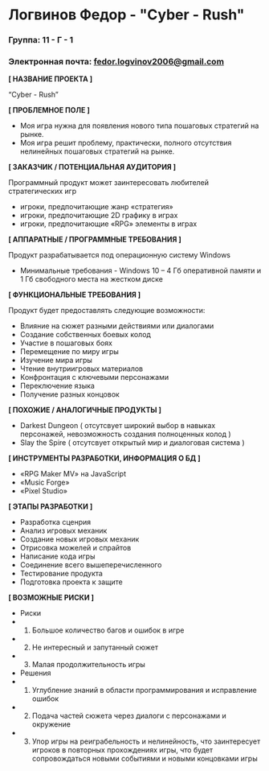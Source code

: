 # Логвинов Федор - "Cyber - Rush"

### Группа: 11 - Г - 1
### Электронная почта: fedor.logvinov2006@gmail.com

**[ НАЗВАНИЕ ПРОЕКТА ]**

“Cyber - Rush”

**[ ПРОБЛЕМНОЕ ПОЛЕ ]**

* Моя игра нужна для появления нового типа пошаговых стратегий на рынке.
* Моя игра решит проблему, практически, полного отсутствия нелинейных пошаговых стратегий на рынке.

**[ ЗАКАЗЧИК / ПОТЕНЦИАЛЬНАЯ АУДИТОРИЯ ]**

Программный продукт может заинтересовать любителей стратегических игр

* игроки, предпочитающие жанр «стратегия»
* игроки, предпочитающие 2D графику в играх
* игроки, предпочитающие «RPG» элементы в играх

**[ АППАРАТНЫЕ / ПРОГРАММНЫЕ ТРЕБОВАНИЯ ]** 

Продукт разрабатывается под операционную систему Windows

* Минимальные требования - Windows 10 – 4 Гб оперативной памяти и 1 Гб свободного места на жестком диске 

**[ ФУНКЦИОНАЛЬНЫЕ ТРЕБОВАНИЯ ]**

Продукт будет предоставлять следующие возможности:

* Влияние на сюжет разными действиями или диалогами
* Создание собственных боевых колод
* Участие в пошаговых боях
* Перемещение по миру игры
* Изучение мира игры
* Чтение внутриигровых материалов 
* Конфронтация с ключевыми персонажами
* Переключение языка 
* Получение разных концовок

**[ ПОХОЖИЕ / АНАЛОГИЧНЫЕ ПРОДУКТЫ ]**

* Darkest Dungeon ( отсутсвует широкий выбор в навыках персонажей, невозможность создания полноценных колод ) 
* Slay the Spire  ( отсутсвует открытый мир и диалоговая система ) 

**[ ИНСТРУМЕНТЫ РАЗРАБОТКИ, ИНФОРМАЦИЯ О БД ]**

*	«RPG Maker MV» на JavaScript
*	«Music Forge»
*	«Pixel Studio»	

**[ ЭТАПЫ РАЗРАБОТКИ ]**

*	Разработка сценрия
*	Анализ игровых механик
*	Создание новых игровых механик
*	Отрисовка можелей и спрайтов
*	Написание кода игры
* Соединение всего вышеперечисленного 
*	Тестирование продукта
*	Подготовка проекта к защите

**[ ВОЗМОЖНЫЕ РИСКИ ]**
* Риски
* 1. Большое количество багов и ошибок в игре
* 2. Не интересный и запутанный сюжет
* 3. Малая продолжительность игры
* Решения
* 1. Углубление знаний в области программирования и исправление ошибок
* 2. Подача частей сюжета через диалоги с персонажами и окружение
* 3. Упор игры на реиграбельность и нелинейность, что заинтересует игроков в повторных прохождениях игры, что будет сопровождаться новыми событиями и новыми концовками игры
